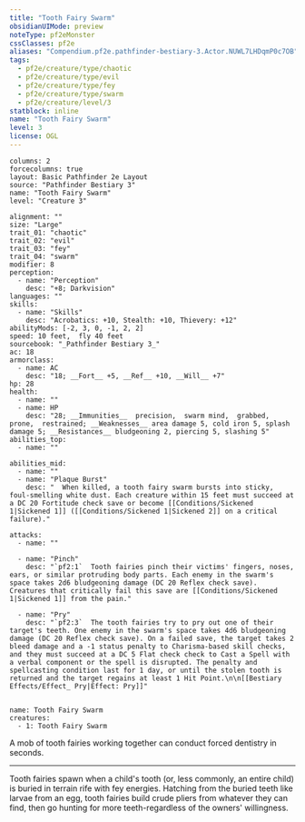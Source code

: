 ```yaml
---
title: "Tooth Fairy Swarm"
obsidianUIMode: preview
noteType: pf2eMonster
cssClasses: pf2e
aliases: "Compendium.pf2e.pathfinder-bestiary-3.Actor.NUWL7LHDqmP0c7OB" 
tags:
  - pf2e/creature/type/chaotic
  - pf2e/creature/type/evil
  - pf2e/creature/type/fey
  - pf2e/creature/type/swarm
  - pf2e/creature/level/3
statblock: inline
name: "Tooth Fairy Swarm"
level: 3
license: OGL
---
```


```statblock
columns: 2
forcecolumns: true
layout: Basic Pathfinder 2e Layout
source: "Pathfinder Bestiary 3"
name: "Tooth Fairy Swarm"
level: "Creature 3"

alignment: ""
size: "Large"
trait_01: "chaotic"
trait_02: "evil"
trait_03: "fey"
trait_04: "swarm"
modifier: 8
perception:
  - name: "Perception"
    desc: "+8; Darkvision"
languages: ""
skills:
  - name: "Skills"
    desc: "Acrobatics: +10, Stealth: +10, Thievery: +12"
abilityMods: [-2, 3, 0, -1, 2, 2]
speed: 10 feet,  fly 40 feet
sourcebook: "_Pathfinder Bestiary 3_"
ac: 18
armorclass:
  - name: AC
    desc: "18; __Fort__ +5, __Ref__ +10, __Will__ +7"
hp: 28
health:
  - name: ""
  - name: HP
    desc: "28; __Immunities__  precision,  swarm mind,  grabbed,  prone,  restrained; __Weaknesses__ area damage 5, cold iron 5, splash damage 5; __Resistances__ bludgeoning 2, piercing 5, slashing 5"
abilities_top:
  - name: ""

abilities_mid:
  - name: ""
  - name: "Plaque Burst"
    desc: "  When killed, a tooth fairy swarm bursts into sticky, foul-smelling white dust. Each creature within 15 feet must succeed at a DC 20 Fortitude check save or become [[Conditions/Sickened 1|Sickened 1]] ([[Conditions/Sickened 1|Sickened 2]] on a critical failure)."

attacks:
  - name: ""

  - name: "Pinch"
    desc: "`pf2:1`  Tooth fairies pinch their victims' fingers, noses, ears, or similar protruding body parts. Each enemy in the swarm's space takes 2d6 bludgeoning damage (DC 20 Reflex check save). Creatures that critically fail this save are [[Conditions/Sickened 1|Sickened 1]] from the pain."

  - name: "Pry"
    desc: "`pf2:3`  The tooth fairies try to pry out one of their target's teeth. One enemy in the swarm's space takes 4d6 bludgeoning damage (DC 20 Reflex check save). On a failed save, the target takes 2 bleed damage and a -1 status penalty to Charisma-based skill checks, and they must succeed at a DC 5 Flat check check to Cast a Spell with a verbal component or the spell is disrupted. The penalty and spellcasting condition last for 1 day, or until the stolen tooth is returned and the target regains at least 1 Hit Point.\n\n[[Bestiary Effects/Effect_ Pry|Effect: Pry]]"
 
```

```encounter-table
name: Tooth Fairy Swarm
creatures:
  - 1: Tooth Fairy Swarm
```



A mob of tooth fairies working together can conduct forced dentistry in seconds.

* * *

Tooth fairies spawn when a child's tooth (or, less commonly, an entire child) is buried in terrain rife with fey energies. Hatching from the buried teeth like larvae from an egg, tooth fairies build crude pliers from whatever they can find, then go hunting for more teeth-regardless of the owners' willingness.
